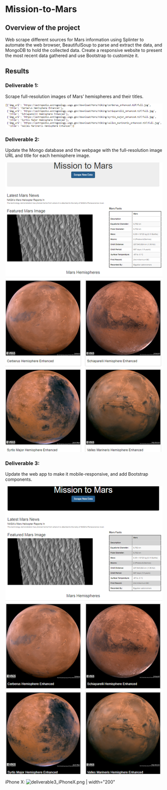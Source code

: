 # Mission-to-Mars

## Overview of the project

Web scrape different sources for Mars information using Splinter to automate the web browser, BeautifulSoup to parse and extract the data, and MongoDB to hold the collected data. Create a responsive website to present the most recent data gathered and use Bootstrap to customize it.

## Results

### Deliverable 1: 

Scrape full-resolution images of Mars’ hemispheres and their titles.

![deliverable1.PNG](images/deliverable1.PNG)

### Deliverable 2: 

Update the Mongo database and the webpage with the full-resolution image URL and title for each hemisphere image.

![deliverable2.PNG](images/deliverable2.PNG)


### Deliverable 3:

Update the web app to make it mobile-responsive, and add Bootstrap components.

![deliverable3.PNG](images/deliverable3.PNG)

iPhone X:
![deliverable3_iPhoneX.png | width="200"](images/deliverable3_iPhoneX.png)



